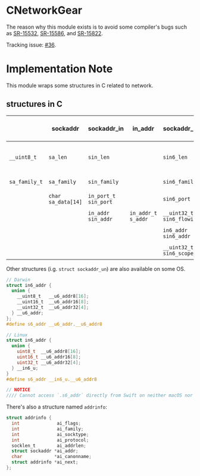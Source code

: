 # CNetworkGear

The reason why this module exists is to avoid some compiler's bugs such as [SR-15532](https://github.com/apple/swift/issues/57835), [SR-15586](https://github.com/apple/swift/issues/57889), and [SR-15822](https://github.com/apple/swift/issues/58096).

Tracking issue: [#36](https://github.com/YOCKOW/SwiftNetworkGear/issues/36).


# Implementation Note

This module wraps some structures in C related to network.
 
 ## structures in C


 |             |sockaddr          |sockaddr_in         |in_addr           |sockaddr_in6              |in6_addr       |size on general OS          |
 |-------------|------------------|--------------------|------------------|--------------------------|---------------|----------------------------|
 |`__uint8_t`  |`sa_len`          |`sin_len `          |                  |`sin6_len`                |               |(1 byte; not exist on Linux)|
 |`sa_family_t`|`sa_family `      |`sin_family`        |                  |`sin6_family`             |               |(1 byte)                    |
 |             |`char sa_data[14]`|`in_port_t sin_port`|                  |`sin6_port`               |               |(2 bytes)                   |
 |             |                  |`in_addr sin_addr`  |`in_addr_t s_addr`|`__uint32_t sin6_flowinfo`|               |(4 bytes)                   |
 |             |                  |                    |                  |`in6_addr sin6_addr`      |`union s6_addr`|(16 bytes)                  |
 |             |                  |                    |                  |`__uint32_t sin6_scope_id`|               |(4 bytes)                   |
 
 Other structures (i.g. `struct sockaddr_un`) are also available on some OS.
 
 ```c
 // Darwin
 struct in6_addr {
   union {
     __uint8_t   __u6_addr8[16];
     __uint16_t  __u6_addr16[8];
     __uint32_t  __u6_addr32[4];
   } __u6_addr;
 };
 #define s6_addr __u6_addr.__u6_addr8
 
 // Linux
 struct in6_addr {
   union {
     uint8_t  __u6_addr8[16];
     uint16_t __u6_addr16[8];
     uint32_t __u6_addr32[4];
   } __in6_u;
 }
 #define s6_addr __in6_u.__u6_addr8
 
 // NOTICE
 //// Cannot access `.s6_addr` directly from Swift on neither macOS nor Linux.
 ```
 
 There's also a structure named `addrinfo`:
 
 ```c
 struct addrinfo {
   int              ai_flags;
   int              ai_family;
   int              ai_socktype;
   int              ai_protocol;
   socklen_t        ai_addrlen;
   struct sockaddr *ai_addr;
   char            *ai_canonname;
   struct addrinfo *ai_next;
 };
 ```